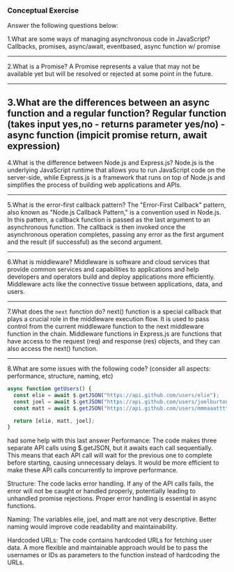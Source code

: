 ### Conceptual Exercise

Answer the following questions below:

1.What are some ways of managing asynchronous code in JavaScript?
Callbacks, promises, async/await, eventbased, async function w/ promise

---

2.What is a Promise?
A Promise represents a value that may not be available yet but will be resolved or rejected at some point in the future.

---

## 3.What are the differences between an async function and a regular function? Regular function (takes input yes,no - returns parameter yes/no) - async function (impicit promise return, await expression)

4.What is the difference between Node.js and Express.js?
Node.js is the underlying JavaScript runtime that allows you to run JavaScript code on the server-side, while Express.js is a framework that runs on top of Node.js and simplifies the process of building web applications and APIs.

---

5.What is the error-first callback pattern?
The "Error-First Callback" pattern, also known as "Node.js Callback Pattern," is a convention used in Node.js. In this pattern, a callback function is passed as the last argument to an asynchronous function. The callback is then invoked once the asynchronous operation completes, passing any error as the first argument and the result (if successful) as the second argument.

---

6.What is middleware?
Middleware is software and cloud services that provide common services and capabilities to applications and help developers and operators build and deploy applications more efficiently. Middleware acts like the connective tissue between applications, data, and users.

---

7.What does the `next` function do?
next() function is a special callback that plays a crucial role in the middleware execution flow. It is used to pass control from the current middleware function to the next middleware function in the chain.
Middleware functions in Express.js are functions that have access to the request (req) and response (res) objects, and they can also access the next() function.

---

8.What are some issues with the following code? (consider all aspects: performance, structure, naming, etc)

```js
async function getUsers() {
  const elie = await $.getJSON("https://api.github.com/users/elie");
  const joel = await $.getJSON("https://api.github.com/users/joelburton");
  const matt = await $.getJSON("https://api.github.com/users/mmmaaatttttt");

  return [elie, matt, joel];
}
```

had some help with this last answer
Performance: The code makes three separate API calls using $.getJSON, but it awaits each call sequentially. This means that each API call will wait for the previous one to complete before starting, causing unnecessary delays. It would be more efficient to make these API calls concurrently to improve performance.

Structure: The code lacks error handling. If any of the API calls fails, the error will not be caught or handled properly, potentially leading to unhandled promise rejections. Proper error handling is essential in async functions.

Naming: The variables elie, joel, and matt are not very descriptive. Better naming would improve code readability and maintainability.

Hardcoded URLs: The code contains hardcoded URLs for fetching user data. A more flexible and maintainable approach would be to pass the usernames or IDs as parameters to the function instead of hardcoding the URLs.
